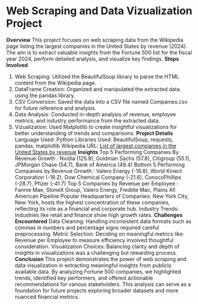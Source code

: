 # Web Scraping and Data Vizualization Project
**Overview**
This project focuses on web scraping data from the Wikipedia page listing the largest companies in the United States by revenue (2024). The aim is to extract valuable insights from the Fortune 500 list for the fiscal year 2024, perform detailed analysis, and visualize key findings.
**Steps Involved**
1. Web Scraping: Utilized the BeautifulSoup library to parse the HTML content from the Wikipedia page.
2. DataFrame Creation: Organized and manipulated the extracted data using the pandas library.
3. CSV Conversion: Saved the data into a CSV file named Companies.csv for future reference and analysis.
4. Data Analysis: Conducted in-depth analysis of revenue, employee metrics, and industry performance from the extracted data.
5. Vizualization: Used Matplotlib to create insightful visualizations for better understanding of trends and comparisons.
**Project Details**
Language Used: Python
Libraries Used: BeautifulSoup, requests, pandas, matplotlib
Wikipedia URL: [List of largest companies in the United States by revenue](https://en.wikipedia.org/wiki/List_of_largest_companies_in_the_United_States_by_revenue)
**Insights**
Top 5 Performing Companies By Revenue Growth : Nvidia (125.9), Goldman Sachs (57.8), Citigroup (55.1), JPMorgan Chase (54.7), Bank of America (49.4)
Bottom 5 Performing Companies by Revenue Growth : Valero Energy (-18.8), World Kinect Corporation (-19.2), Dow Chemical Company (-21.6), ConocoPhillips (-28.7), Pfizer (-41.7)
Top 5 Companies by Revenue per Employee : Fannie Mae, StoneX Group, Valero Energy, Freddie Mac, Plains All American Pipeline
Popular Headquarters of Companies: New York City, New York, hosts the highest concentration of these companies, reflecting its role as a financial and corporate hub.
Industry Trends: Industries like retail and finance show high growth rates.
**Challenges Encountered**
Data Cleaning: Handling inconsistent data formats such as commas in numbers and percentage signs required careful preprocessing.
Metric Selection: Deciding on meaningful metrics like Revenue per Employee to measure efficiency involved thoughtful consideration.
Visualization Choices: Balancing clarity and depth of insights in visualizations was a challenging but rewarding process.
**Conclusion**
This project demonstrates the power of web scraping and data visualization in extracting meaningful insights from publicly available data. By analyzing Fortune 500 companies, we highlighted trends, identified key performers, and offered actionable recommendations for various stakeholders. This analysis can serve as a foundation for future projects exploring broader datasets and more nuanced financial metrics.


